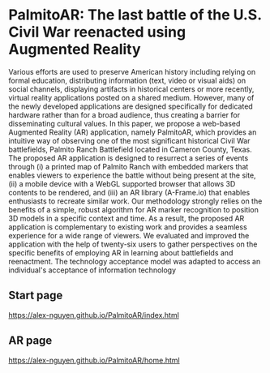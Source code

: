# PalmitoAR: The last battle of the U.S. Civil War reenacted using Augmented Reality
Various efforts are used to preserve American history including relying on formal education, distributing information (text, video or visual aids) on social channels, displaying artifacts in historical centers or more recently, virtual reality applications posted on a shared medium. However, many of the newly developed applications are designed specifically for dedicated hardware rather than for a broad audience, thus creating a barrier for disseminating cultural values. In this paper, we propose a web-based Augmented Reality (AR) application, namely PalmitoAR, which provides an intuitive way of observing one of the most significant historical Civil War battlefields, Palmito Ranch Battlefield located in Cameron County, Texas. The proposed AR application is designed to resurrect a series of events through (i) a printed map of Palmito Ranch with embedded markers that enables viewers to experience the battle without being present at the site, (ii) a mobile device with a WebGL supported browser that allows 3D contents to be rendered, and (iii) an AR library (A-Frame.io) that enables enthusiasts to recreate similar work. Our methodology strongly relies on the benefits of a simple, robust algorithm for AR marker recognition to position 3D models in a specific context and time. As a result, the proposed AR application is complementary to existing work and provides a seamless experience for a wide range of viewers. We evaluated and improved the application with the help of twenty-six users to gather perspectives on the specific benefits of employing AR in learning about battlefields and reenactment. The technology acceptance model was adapted to access an individual's acceptance of information technology
## Start page
https://alex-nguyen.github.io/PalmitoAR/index.html

## AR page
https://alex-nguyen.github.io/PalmitoAR/home.html
